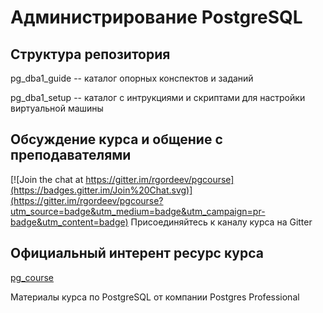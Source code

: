# Администрирование PostgreSQL

## Структура репозитория

pg_dba1_guide -- каталог опорных конспектов и заданий

pg_dba1_setup -- каталог с интрукциями и скриптами для настройки виртуальной машины

## Обсуждение курса и общение с преподавателями

[![Join the chat at https://gitter.im/rgordeev/pgcourse](https://badges.gitter.im/Join%20Chat.svg)](https://gitter.im/rgordeev/pgcourse?utm_source=badge&utm_medium=badge&utm_campaign=pr-badge&utm_content=badge) Присоединяйтесь к каналу курса на Gitter

## Официальный интерент ресурс курса 

[pg_course](http://rgordeev.github.io/pgcourse)

Материалы курса по PostgreSQL от компании Postgres Professional
